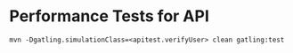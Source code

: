 # Performance Tests for API

`mvn -Dgatling.simulationClass=<apitest.verifyUser> clean gatling:test`



